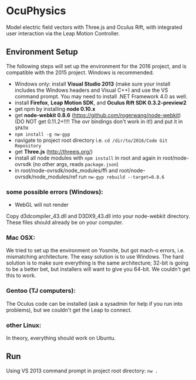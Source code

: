 OcuPhysics
===========

Model electric field vectors with Three.js and Oculus Rift, with integrated user interaction via the Leap Motion Controller.

## <a name="setup"></a>Environment Setup

The following steps will set up the environment for the 2016 project, and is compatible with the 2015 project. Windows is recommended.

* Windows only: install **Visual Studio 2013** (make sure your install includes the Windows headers and Visual C++) and use the VS command prompt. You may need to install .NET Framework 4.0 as well.
* install **Firefox**, **Leap Motion SDK**, and **Oculus Rift SDK 0.3.2-preview2**
* get npm by installing **node 0.10.x**
* get **node-webkit 0.8.6** (https://github.com/rogerwang/node-webkit) (DO NOT get 0.11.2+!!!! The ovr bindings don't work in it!) and put it in `$PATH`
* `npm install -g nw-gyp`
* navigate to project root directory i.e. `cd /dir/to/2016/Code Git Repository`
* get **Three.js** (http://threejs.org/)
* install all node modules with `npm install` in root and again in root/node-ovrsdk (no other args, reads `package.json`)
* in root/node-ovrsdk/node_modules/ffi and root/node-ovrsdk/node_modules/ref run `nw-gyp rebuild --target=0.8.6`

### some possible errors (Windows):

* WebGL will not render

Copy d3dcompiler_43.dll and D3DX9_43.dll into your node-webkit directory. These files should already be on your computer.

### Mac OSX:

We tried to set up the environment on Yosmite, but got mach-o errors, i.e. mismatching architecture. The easy solution is to use Windows. The hard solution is to make sure everything is the same architecture; 32-bit is going to be a better bet, but installers will want to give you 64-bit. We couldn't get this to work.

### Gentoo (TJ computers):

The Oculus code can be installed (ask a sysadmin for help if you run into problems), but we couldn't get the Leap to connect.

### other Linux:

In theory, everything should work on Ubuntu.

## <a name="run"></a>Run

Using VS 2013 command prompt in project root directory:
`nw .`
